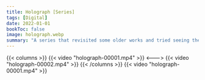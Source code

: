 ```yaml
---
title: Holograph [Series]
tags: [Digital]
date: 2022-01-01
bookToc: false
image: holograph.webp
summary: "A series that revisited some older works and tried seeing them in a new light."
---
```


{{< columns >}}
{{< video "holograph-00001.mp4" >}}
<--->
{{< video "holograph-00002.mp4" >}}
{{< /columns >}}
{{< video "holograph-00001.mp4" >}}